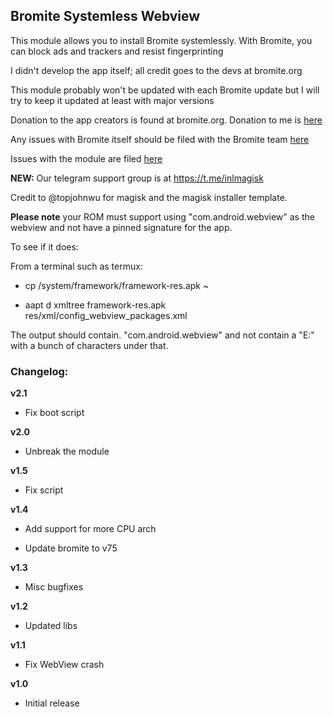 <h2>Bromite Systemless Webview</h2>


This module allows you to install Bromite systemlessly. With Bromite, you can block ads and trackers and resist fingerprinting

I didn't develop the app itself; all credit goes to the devs at bromite.org

This module probably won't be updated with each Bromite update but I will try to keep it updated at least with major versions

Donation to the app creators is found at bromite.org. Donation to me is [here](https://paypal.me/innonetlife)

Any issues with Bromite itself should be filed with the Bromite team [here](https://github.com/bromite/bromite/issues)

Issues with the module are filed [here](https://github.com/alexa-v2/magisk-module-installer/issues)

**NEW:** Our telegram support group is at https://t.me/inlmagisk

Credit to @topjohnwu for magisk and the magisk installer template.

**Please note** your ROM must support using "com.android.webview" as the webview and not have a pinned signature for the app.

To see if it does:

From a terminal such as termux:

- cp /system/framework/framework-res.apk ~

- aapt d xmltree framework-res.apk res/xml/config_webview_packages.xml

The output should contain. "com.android.webview" and not contain a "E:" with a bunch of characters under that.

<h3>Changelog:</h3>

**v2.1**

- Fix boot script

**v2.0**

- Unbreak the module

**v1.5**

- Fix script

**v1.4**

- Add support for more CPU arch

- Update bromite to v75

**v1.3**

- Misc bugfixes

**v1.2**

- Updated libs

**v1.1**

- Fix WebView crash

**v1.0**

- Initial release
